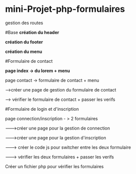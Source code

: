 # mini-Projet-php-formulaires
gestion des routes

#Base
**création du header**

**création du footer**

**création du menu**


#Formulaire de contact

**page index -> du lorem + menu**

page contact -> formulaire de contact + menu

-->créer une page de gestion du formulaire de contact

--> vérifier le formulaire de contact + passer les verifs


#Formulaire de login et d'inscription

page connection/inscription - > 2 formulaires

--->créer une page pour la gestion de connection

--->créer une page pour la gestion d'inscription

---> créer le code js pour switcher entre les deux formulaire

---> vérifier les deux formulaires + passer les verifs


Créer un fichier php pour vérifier les formulaires

 